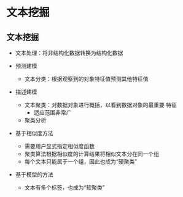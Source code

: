 #	文本挖掘

##	文本挖掘

-	文本处理：将非结构化数据转换为结构化数据

-	预测建模
	-	文本分类：根据观察到的对象特征值预测其他特征值

-	描述建模
	-	文本聚类：对数据对象进行概括，以看到数据对象的最重要
		特征
		-	适应范围非常广
	-	聚类分析

-	基于相似度方法
	-	需要用户显式指定相似度函数
	-	聚类算法根据相似度的计算结果将相似文本分在同一个组
	-	每个文本只能属于一个组，因此也成为“硬聚类”

-	基于模型的方法
	-	文本有多个标签，也成为“软聚类”


